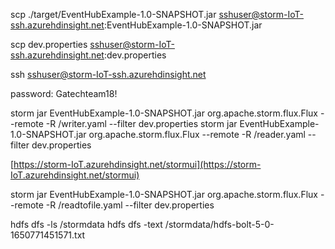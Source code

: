
scp ./target/EventHubExample-1.0-SNAPSHOT.jar sshuser@storm-IoT-ssh.azurehdinsight.net:EventHubExample-1.0-SNAPSHOT.jar

scp dev.properties sshuser@storm-IoT-ssh.azurehdinsight.net:dev.properties

ssh sshuser@storm-IoT-ssh.azurehdinsight.net

password: Gatechteam18!

storm jar EventHubExample-1.0-SNAPSHOT.jar org.apache.storm.flux.Flux --remote -R /writer.yaml --filter dev.properties
storm jar EventHubExample-1.0-SNAPSHOT.jar org.apache.storm.flux.Flux --remote -R /reader.yaml --filter dev.properties

[https://storm-IoT.azurehdinsight.net/stormui](https://storm-IoT.azurehdinsight.net/stormui)


storm jar EventHubExample-1.0-SNAPSHOT.jar org.apache.storm.flux.Flux --remote -R /readtofile.yaml --filter dev.properties

hdfs dfs -ls /stormdata
hdfs dfs -text /stormdata/hdfs-bolt-5-0-1650771451571.txt
